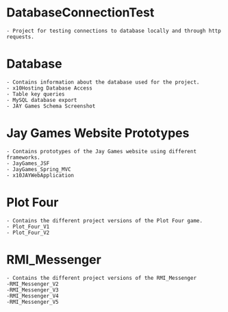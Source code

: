 # DatabaseConnectionTest
	- Project for testing connections to database locally and through http requests.

# Database
	- Contains information about the database used for the project.
	- x10Hosting Database Access
	- Table key queries
	- MySQL database export
	- JAY Games Schema Screenshot
	
# Jay Games Website Prototypes
	- Contains prototypes of the Jay Games website using different frameworks.
	- JayGames_JSF
	- JayGames_Spring_MVC
	- x10JAYWebApplication
	
# Plot Four
	- Contains the different project versions of the Plot Four game.
	- Plot_Four_V1
	- Plot_Four_V2
	
# RMI_Messenger
	- Contains the different project versions of the RMI_Messenger
	-RMI_Messenger_V2
	-RMI_Messenger_V3
	-RMI_Messenger_V4
	-RMI_Messenger_V5